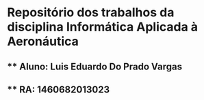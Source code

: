 # Repositório dos trabalhos da disciplina Informática Aplicada à Aeronáutica 
## ** Aluno: Luis Eduardo Do Prado Vargas
## ** RA: 1460682013023
